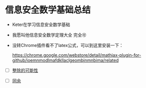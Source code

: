 # 信息安全数学基础总结

- Keter在学习信息安全数学基础

- 我愿叫他信息安全数学定理大全   完全🉑️

- 没转Chrome插件看不了latex公式，可以到这里安装一下：

  https://chrome.google.com/webstore/detail/mathjax-plugin-for-github/ioemnmodlmafdkllaclgeombjnmnbima/related

- [ ] [整除的可能性](./Divisible_possibilities.md)
- [ ] [同余](./congruence.md)

